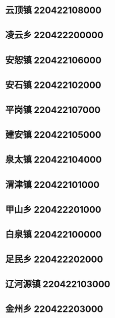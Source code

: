 # 云顶镇 220422108000
# 凌云乡 220422200000
# 安恕镇 220422106000
# 安石镇 220422102000
# 平岗镇 220422107000
# 建安镇 220422105000
# 泉太镇 220422104000
# 渭津镇 220422101000
# 甲山乡 220422201000
# 白泉镇 220422100000
# 足民乡 220422202000
# 辽河源镇 220422103000
# 金州乡 220422203000
